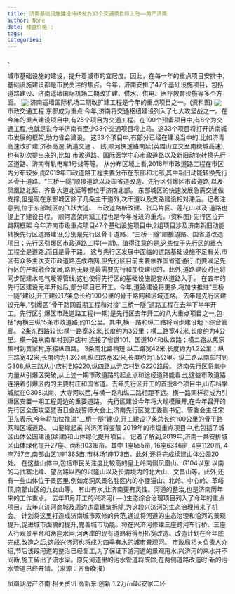 ```yaml
---
title: 济南基础设施建设持续发力33个交通项目将上马——房产济南
author: None
date: 楼盘价格 : 
tags: 
categories: 
---
```

、
<!-- more -->
城市基础设施的建设，提升着城市的宜居度。因此，在每一年的重点项目安排中，基础设施建设都是市民关注的焦点。今年，济南安排了47个基础设施项目，包括道路建设、济南遥墙国际机场二期改扩建、供水、供电、医疗教育设施等多个方面。
<img align="center" border="0" src="//s1.ifengimg.com/2019/02/21/58f1c1f59b9cc4092e6bb0b8b1710a35.jpg" />
济南遥墙国际机场二期改扩建工程是今年的重点项目之一。(资料图)
<img align="center" border="0" src="//s2.ifengimg.com/2019/02/21/63bfff638c149907c1973c7c04ec31fc.jpg" />
市政交通工程
东部成为重点
今年,济南将交通枢纽建设列入了七大攻坚战之一。在今年的重点建设项目中,有25个项目为交通工程。在100个预备项目中,有8个为交通工程,也就是说今年济南有至少33个交通项目将上马。这33个项目将打开济南城市发展的框架,助力省会建设。
这33个项目中,有部分已经在建设当中的,比如济青高速改扩建,济泰高速,轨道交通
、
线,顺河快速路南延(英雄山立交至南绕城高速),也有初次提出来的,比如
市政道路、国际医学中心市政道路以及新旧动能转换先行区道路、济南有轨电车1号线等等。
从分布区域上看,2018年市政道路工程在市区内分布较多,而2019年市政道路工程主要分布在东部和北部,其中新旧动能转换先行区骨干道路、“三桥一隧”顺接道路以及国省道改造、先行区引爆区市政道路,以及凤凰路北延、齐鲁大道北延等都位于济南北部。
东部城区的快速发展急需交通做支撑,但是现在东部城区除了几条主干道外,次干道以及支路建设相对滞后。记者注意到,位于东部城区的飞跃大道、
市政道路新改建、张马片区、莲花山以及
道路也提上了建设日程。
顺河高架南延工程也是今年推进的重点。(资料图)
先行区拉开
路网框架
今年济南市级重点项目47个基础设施项目中,2组项目涉及济南新旧动能转换先行区道路建设,分别是先行区骨干道路、“三桥一隧”顺接道路、国省道改造项目；先行区引爆区市政道路工程(一期)。值得注意的是,这些位于先行区的重点工程全是道路,而且是骨干路。
这与先行区发展中面临的道路基础设施不足有关,市区有众多主次支市政道路连成路网,但先行区目前主要依靠国省道通行,而要满足先行区的产城融合发展,路网无疑是最需要先行和加快建设的。此外,道路建设时还将同步配建水电气暖等管线,这也使得先行区的基础设施配套从道路入手。
在去年的先行区建设元年开始后,部分项目已开工。今年,道路建设将更多,将加快推进“三桥一隧”建设,开工建设17条总长约100公里的骨干路网和区域道路。
去年是先行区建设元年,“引爆区”骨干路网首期工程和对接“三桥一隧”道路工程在去年下半年开工。先行区引爆区市政道路工程(一期)是先行区去年开工的八大重点项目之一,包括“两横三纵”5条市政道路,约11公里。其中,横一路和纵二路将同步建设地下综合管廊。
2条东西路较长:横一路宽32米,长度约为3公里；横二路宽42米,长度约为4公里。横一路从南车村到尹店村,连接了省道101、国道104和纵四路；横二路从焦家集村到贾家村,东接纵四路。
3条南北路稍短:纵二路宽42米,长度约为1.2公里；纵三路宽42米,长度约为1.3公里,纵四路宽32米,长度约为1.5公里。纵二路从南车村到G308,纵三路从小店村到G220,纵四路从尹店村到G220路段。
济南先行区将集中力量从引爆区突破,从上述一期市政道路的起止点和途经道路能看出,这些市政道路连接着引爆区内的主要村庄和国省道。去年先行区开工的首批8个项目中,山东科学城就在G308以南、大寺河以西,与横一路和纵二路相距不远。横一路同样将成为引爆区安置一期工程周边的重要道路。
先行区建设今年将大规模展开,在今年召开的先行区全面攻坚暨百日会战誓师大会上,济南先行区党工委副书记、管委会主任宋卫东表示,今年将加快推进“三桥一隧”建设,开工建设17条总长约100公里的骨干路网和区域道路。
山要绿起来
兴济河将变靓
2019年的市级重点项目中,也包括了城区山体公园建设(续建)和山体绿化提升项目。
记者了解到,2019年,济南一共安排城区山体绿化提升27座、面积10316亩。其中
1座555亩,
16座6346亩,
4座1120亩,
4座757亩,南部山区1座1365亩,市林场1座173亩。此外,还将完成续建山体公园20处。
在这些山体中,包括市民关注度比较高的皇上岭南侧凤凰山、G104以东
以南的马武寨北峰、望岳路以西的兴隆山以及长清境内的北大山、文昌山等。此外,还有一些山体位于景区里,例如龙洞风景名胜区内的小狸猫山、北岭、中心岭、革峪顶,南部山区的九女山等。
有山有水,让济南更有灵性。河道的整治,也是济南历年来的工作重点。
去年11月开工的兴济河(
—
)生态综合治理项目列入了今年的重点项目。去年兴济河商城及周边违章建筑拆除,为这段兴济河的生态治理带来了机会。
计划将这里打造成济南城市双修的典范,通过将河道的生态治理和沿河的景观提升,促进城市面貌的提升,完善城市功能。将在兴济河修建三座跨河车行桥、三座人行观景平台和两座水闸,河两岸的现有道路将得到拓宽改造。改造计划在今年底完成,改造之后,这段兴济河也将成为四季有水的城市景观河。
市政局相关负责人介绍,节后该段河道的整治已经复工,为了保证下游河道的景观用水,兴济河的来水并不间断,施工留出了流水渠。原先河道里的污水管道将废除,在两侧道路改造时,新的污水管道已经开铺。（来源：齐鲁晚报）
                        
                        
                        
                        
                                        
                    
                    
                
                    
                    
                    
                
                    
                
凤凰网房产济南
相关资讯
高新东 创新
1.2万/㎡起安家二环
	                        
	                    
	                        
	                    

